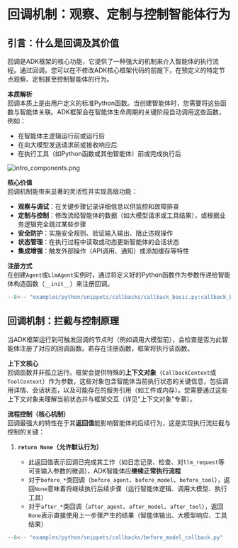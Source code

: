 # 回调机制：观察、定制与控制智能体行为

## 引言：什么是回调及其价值

回调是ADK框架的核心功能，它提供了一种强大的机制来介入智能体的执行流程。通过回调，您可以在不修改ADK核心框架代码的前提下，在预定义的特定节点观察、定制甚至控制智能体的行为。

**本质解析**  
回调本质上是由用户定义的标准Python函数。当创建智能体时，您需要将这些函数与智能体关联。ADK框架会在智能体生命周期的关键阶段自动调用这些函数，例如：

* 在智能体主逻辑运行前或运行后  
* 在向大模型发送请求前或接收响应后  
* 在执行工具（如Python函数或其他智能体）前或完成执行后  

![intro_components.png](../assets/callback_flow.png)

**核心价值**  
回调机制能带来显著的灵活性并实现高级功能：

* **观察与调试**：在关键步骤记录详细信息以供监控和故障排查  
* **定制与控制**：修改流经智能体的数据（如大模型请求或工具结果），或根据业务逻辑完全跳过某些步骤  
* **安全防护**：实施安全规则、验证输入输出、阻止违规操作  
* **状态管理**：在执行过程中读取或动态更新智能体的会话状态  
* **集成增强**：触发外部操作（API调用、通知）或添加缓存等特性  

**注册方式**  
在创建`Agent`或`LlmAgent`实例时，通过将定义好的Python函数作为参数传递给智能体构造函数（`__init__`）来注册回调。

```py
--8<-- "examples/python/snippets/callbacks/callback_basic.py:callback_basic"
```

## 回调机制：拦截与控制原理

当ADK框架运行到可触发回调的节点时（例如调用大模型前），会检查是否为此智能体注册了对应的回调函数。若存在注册函数，框架将执行该函数。

**上下文核心**  
回调函数并非孤立运行。框架会提供特殊的**上下文对象**（`CallbackContext`或`ToolContext`）作为参数，这些对象包含智能体当前执行状态的关键信息，包括调用详情、会话状态，以及可能存在的服务引用（如工件或内存）。您需要通过这些上下文对象来理解当前状态并与框架交互（详见"上下文对象"专章）。

**流程控制（核心机制）**  
回调最强大的特性在于其**返回值**能影响智能体的后续行为，这是实现执行流拦截与控制的关键：

1. **`return None`（允许默认行为）**  

    * 此返回值表示回调已完成其工作（如日志记录、检查、对`llm_request`等可变输入参数的微调），ADK智能体应**继续正常执行流程**  
    * 对于`before_*`类回调（`before_agent`、`before_model`、`before_tool`），返回`None`意味着将继续执行后续步骤（运行智能体逻辑、调用大模型、执行工具）  
    * 对于`after_*`类回调（`after_agent`、`after_model`、`after_tool`），返回`None`表示直接使用上一步骤产生的结果（智能体输出、大模型响应、工具结果）  

```py
--8<-- "examples/python/snippets/callbacks/before_model_callback.py"
```